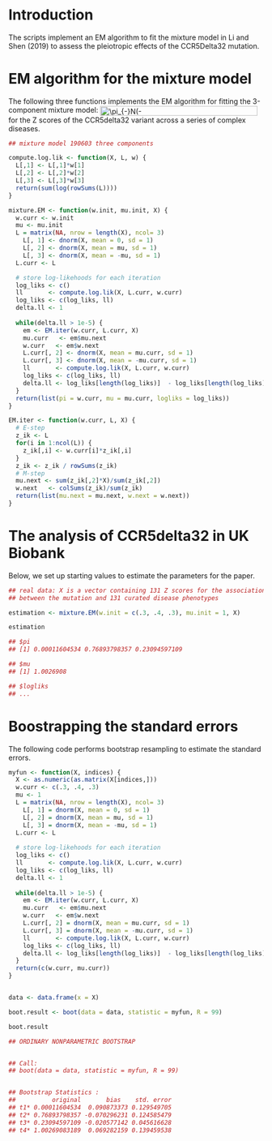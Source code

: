 # Introduction
The scripts implement an EM algorithm to fit the mixture model in Li and Shen (2019) to assess the pleiotropic effects of the CCR5Delta32 mutation.

# EM algorithm for the mixture model
The following three functions implements the EM algorithm for fitting the 3-component mixture model: 
<img src="http://bit.ly/31cW8QX" align="center" border="0" alt="\pi_{-}N(-\mu_Z,1)+\pi_{0}N(0,1)+\pi_{+}N(\mu_Z,1)" width="311" height="19" /> 
for the Z scores of the CCR5delta32 variant across a series of complex diseases.

``` r
## mixture model 190603 three components

compute.log.lik <- function(X, L, w) {
  L[,1] <- L[,1]*w[1]
  L[,2] <- L[,2]*w[2]
  L[,3] <- L[,3]*w[3]
  return(sum(log(rowSums(L))))
}

mixture.EM <- function(w.init, mu.init, X) {
  w.curr <- w.init
  mu <- mu.init
  L = matrix(NA, nrow = length(X), ncol= 3)
	L[, 1] <- dnorm(X, mean = 0, sd = 1)
	L[, 2] <- dnorm(X, mean = mu, sd = 1)
	L[, 3] <- dnorm(X, mean = -mu, sd = 1)
  L.curr <- L

  # store log-likehoods for each iteration
  log_liks <- c()
  ll       <- compute.log.lik(X, L.curr, w.curr)
  log_liks <- c(log_liks, ll)
  delta.ll <- 1
  
  while(delta.ll > 1e-5) {
    em <- EM.iter(w.curr, L.curr, X)
    mu.curr   <- em$mu.next
    w.curr   <- em$w.next
    L.curr[, 2] <- dnorm(X, mean = mu.curr, sd = 1)
    L.curr[, 3] <- dnorm(X, mean = -mu.curr, sd = 1)
    ll       <- compute.log.lik(X, L.curr, w.curr)
    log_liks <- c(log_liks, ll)
    delta.ll <- log_liks[length(log_liks)]  - log_liks[length(log_liks)-1]
  }
  return(list(pi = w.curr, mu = mu.curr, logliks = log_liks))
}

EM.iter <- function(w.curr, L, X) {
  # E-step
  z_ik <- L
  for(i in 1:ncol(L)) {
    z_ik[,i] <- w.curr[i]*z_ik[,i]
  }
  z_ik <- z_ik / rowSums(z_ik)
  # M-step
  mu.next <- sum(z_ik[,2]*X)/sum(z_ik[,2])
  w.next   <- colSums(z_ik)/sum(z_ik)
  return(list(mu.next = mu.next, w.next = w.next)) 
}
```

# The analysis of CCR5delta32 in UK Biobank
Below, we set up starting values to estimate the parameters for the paper.

``` r
## real data: X is a vector containing 131 Z scores for the associations 
## between the mutation and 131 curated disease phenotypes

estimation <- mixture.EM(w.init = c(.3, .4, .3), mu.init = 1, X)

estimation
```


``` r
## $pi
## [1] 0.00011604534 0.76893798357 0.23094597109

## $mu
## [1] 1.0026908

## $logliks
## ...
```

# Boostrapping the standard errors
The following code performs bootstrap resampling to estimate the standard errors.

``` r
myfun <- function(X, indices) {
  X <- as.numeric(as.matrix(X[indices,]))
  w.curr <- c(.3, .4, .3)
  mu <- 1
  L = matrix(NA, nrow = length(X), ncol= 3)
	L[, 1] = dnorm(X, mean = 0, sd = 1)
	L[, 2] = dnorm(X, mean = mu, sd = 1)
	L[, 3] = dnorm(X, mean = -mu, sd = 1)
  L.curr <- L
  
  # store log-likehoods for each iteration
  log_liks <- c()
  ll       <- compute.log.lik(X, L.curr, w.curr)
  log_liks <- c(log_liks, ll)
  delta.ll <- 1
  
  while(delta.ll > 1e-5) {
    em <- EM.iter(w.curr, L.curr, X)
    mu.curr   <- em$mu.next
    w.curr   <- em$w.next
    L.curr[, 2] = dnorm(X, mean = mu.curr, sd = 1)
    L.curr[, 3] = dnorm(X, mean = -mu.curr, sd = 1)
    ll       <- compute.log.lik(X, L.curr, w.curr)
    log_liks <- c(log_liks, ll)
    delta.ll <- log_liks[length(log_liks)]  - log_liks[length(log_liks)-1]
  }
  return(c(w.curr, mu.curr))
}


data <- data.frame(x = X)

boot.result <- boot(data = data, statistic = myfun, R = 99)

boot.result
```

``` r
## ORDINARY NONPARAMETRIC BOOTSTRAP


## Call:
## boot(data = data, statistic = myfun, R = 99)


## Bootstrap Statistics :
##          original       bias    std. error
## t1* 0.00011604534  0.090873373 0.129549705
## t2* 0.76893798357 -0.070296231 0.124585479
## t3* 0.23094597109 -0.020577142 0.045616628
## t4* 1.00269083189  0.069282159 0.139459538
```




